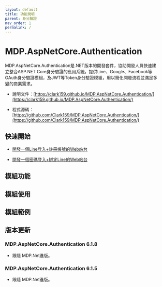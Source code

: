 ```yaml
---
layout: default
title: 功能說明
parent: 身分驗證
nav_order: 1
permalink: /
---
```



# MDP.AspNetCore.Authentication

MDP.AspNetCore.Authentication是.NET版本的開發套件，協助開發人員快速建立整合ASP.NET Core身分驗證的應用系統。提供Line、Google、Facebook等OAuth身分驗證模組，及JWT等Token身分驗證模組，用以簡化開發流程並滿足多變的商業需求。

- 說明文件：[https://clark159.github.io/MDP.AspNetCore.Authentication/](https://clark159.github.io/MDP.AspNetCore.Authentication/)

- 程式源碼：[https://github.com/Clark159/MDP.AspNetCore.Authentication/](https://github.com/Clark159/MDP.AspNetCore.Authentication/)


## 快速開始

- [開發一個Line登入+註冊帳號的Web站台](https://clark159.github.io/MDP.AspNetCore.Authentication/快速開始/開發一個Line登入+註冊帳號的Web站台/)

- [開發一個密碼登入+綁定Line的Web站台](https://clark159.github.io/MDP.AspNetCore.Authentication/快速開始/開發一個密碼登入+綁定Line的Web站台/)


## 模組功能


## 模組使用


## 模組範例


## 版本更新

### MDP.AspNetCore.Authentication 6.1.8

- 跟隨 MDP.Net進版。

### MDP.AspNetCore.Authentication 6.1.5

- 跟隨 MDP.Net進版。